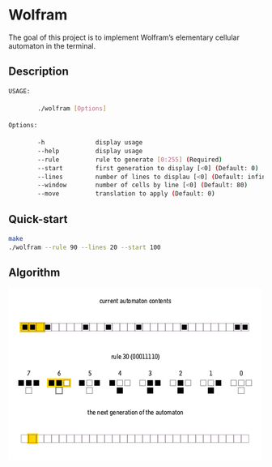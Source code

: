# Wolfram

The goal of this project is to implement Wolfram’s elementary cellular automaton in the terminal.  

## Description

```bash
USAGE:

        ./wolfram [Options]

Options:

        -h              display usage
        --help          display usage
        --rule          rule to generate [0:255] (Required)
        --start         first generation to display [<0] (Default: 0)
        --lines         number of lines to displau [<0] (Default: infinity)
        --window        number of cells by line [<0] (Default: 80)
        --move          translation to apply (Default: 0)
```

## Quick-start

```bash
make
./wolfram --rule 90 --lines 20 --start 100
```

## Algorithm

![](../.github/One-d-cellular-automate-rule-30.gif)